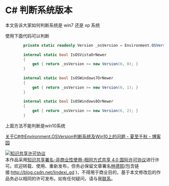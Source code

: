 
# C# 判断系统版本

本文告诉大家如何判断系统是 win7 还是 xp 系统

<!--more-->



使用下面代码可以判断

```csharp
        private static readonly Version _osVersion = Environment.OSVersion.Version;
 
        internal static bool IsOSVistaOrNewer
        {
            get { return _osVersion >= new Version(6, 0); }
        }
 
        internal static bool IsOSWindows7OrNewer
        {
            get { return _osVersion >= new Version(6, 1); }
        }
 
        internal static bool IsOSWindows8OrNewer
        {
            get { return _osVersion >= new Version(6, 2); }
        }
```

上面方法不能判断是win10系统

[关于C#中Environment.OSVersion判断系统及Win10上的问题 - 夏至千秋 - 博客园](https://www.cnblogs.com/chihirosan/p/5139078.html )





<a rel="license" href="http://creativecommons.org/licenses/by-nc-sa/4.0/"><img alt="知识共享许可协议" style="border-width:0" src="https://licensebuttons.net/l/by-nc-sa/4.0/88x31.png" /></a><br />本作品采用<a rel="license" href="http://creativecommons.org/licenses/by-nc-sa/4.0/">知识共享署名-非商业性使用-相同方式共享 4.0 国际许可协议</a>进行许可。欢迎转载、使用、重新发布，但务必保留文章署名[林德熙](http://blog.csdn.net/lindexi_gd)(包含链接:http://blog.csdn.net/lindexi_gd )，不得用于商业目的，基于本文修改后的作品务必以相同的许可发布。如有任何疑问，请与我[联系](mailto:lindexi_gd@163.com)。